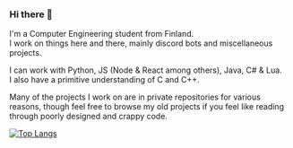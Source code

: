 ### Hi there 👋

I'm a Computer Engineering student from Finland.  
I work on things here and there, mainly discord bots and miscellaneous projects.  

I can work with Python, JS (Node & React among others), Java, C# & Lua.  
I also have a primitive understanding of C and C++.  

Many of the projects I work on are in private repositories for various reasons, though feel free to browse my old projects if you feel like reading through poorly designed and crappy code.  

<!--
**Navy-gif/Navy-gif** is a ✨ _special_ ✨ repository because its `README.md` (this file) appears on your GitHub profile.

Here are some ideas to get you started:

- 🔭 I’m currently working on ...
- 🌱 I’m currently learning ...
- 👯 I’m looking to collaborate on ...
- 🤔 I’m looking for help with ...
- 💬 Ask me about ...
- 📫 How to reach me: ...
- 😄 Pronouns: ...
- ⚡ Fun fact: ...
-->

[![Top Langs](https://github-readme-stats.vercel.app/api/top-langs/?username=Navy-gif)](https://github.com/anuraghazra/github-readme-stats)
